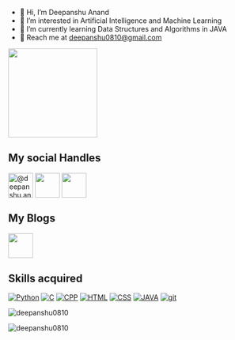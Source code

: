 - 👋 Hi, I’m Deepanshu Anand
- 👀 I’m interested in Artificial Intelligence and Machine Learning
- 🌱 I’m currently learning Data Structures and Algorithms in JAVA
- 📧 Reach me at deepanshu0810@gmail.com

<img height="180em" src="https://github-readme-stats.vercel.app/api?username=Deepanshu0810&show_icons=true&hide_border=true&&count_private=true&include_all_commits=true" />

## My social Handles

<a href="https://www.instagram.com/deepanshu.anand.7/" target="blank"><img align="center" src="https://camo.githubusercontent.com/c9dacf0f25a1489fdbc6c0d2b41cda58b77fa210a13a886d6f99e027adfbd358/68747470733a2f2f6564656e742e6769746875622e696f2f537570657254696e7949636f6e732f696d616765732f7376672f696e7374616772616d2e737667" alt="@deepanshu.anand.7" height="50" width="50" /></a>
<a href="https://medium.com/@deep05anand" target="blank"><img align="center" src="https://camo.githubusercontent.com/c8a9c5b414cd812ad6a97a46c29af67239ddaeae08c41724ff7d945fb4c047e5/68747470733a2f2f6564656e742e6769746875622e696f2f537570657254696e7949636f6e732f696d616765732f7376672f6c696e6b6564696e2e737667" height="50" width="50" /></a>
<a href="https://twitter.com/deepanshu0810" target="blank"><img align="center" src="https://camo.githubusercontent.com/35b0b8bfbd8840f35607fb56ad0a139047fd5d6e09ceb060c5c6f0a5abd1044c/68747470733a2f2f6564656e742e6769746875622e696f2f537570657254696e7949636f6e732f696d616765732f7376672f747769747465722e737667" height="50" width="50"/></a>

## My Blogs
<a href="https://linkedin.com/in/deepanshu-anand-55a6b4214" target="blank"><img align="center" src="https://camo.githubusercontent.com/a583b5ce3b463c784cb87592b3da7b9b9d014d7a16adfff04b91cb1452ae4ca2/68747470733a2f2f6564656e742e6769746875622e696f2f537570657254696e7949636f6e732f696d616765732f7376672f6d656469756d2e737667" height="50" width="50" /></a>

## Skills acquired

[![Python](https://skills.thijs.gg/icons?i=py)](https://www.python.org/)
[![C](https://skills.thijs.gg/icons?i=c)](https://www.tutorialspoint.com/cprogramming/index.htm)
[![CPP](https://skills.thijs.gg/icons?i=cpp)](https://www.cplusplus.com/)
[![HTML](https://skills.thijs.gg/icons?i=html)](https://www.w3schools.com/html/)
[![CSS](https://skills.thijs.gg/icons?i=css)](https://www.w3schools.com/css/)
[![JAVA](https://skills.thijs.gg/icons?i=java)](https://www.w3schools.com/java/)
[![git](https://skills.thijs.gg/icons?i=git)](https://git-scm.com/)

<p><img align="center" src="https://github-readme-stats.vercel.app/api/top-langs?username=deepanshu0810&show_icons=true&locale=en&layout=compact" alt="deepanshu0810" /></p>

<p align="left"> <img src="https://komarev.com/ghpvc/?username=deepanshu0810&label=Profile%20views&color=0e75b6&style=flat" alt="deepanshu0810" /> </p>

<!--- - 💞️ I’m looking to collaborate on ...--->
<!--- - 📫 Reach me through --->

<!---
Deepanshu0810/Deepanshu0810 is a ✨ special ✨ repository because its `README.md` (this file) appears on your GitHub profile.
You can click the Preview link to take a look at your changes.
--->
